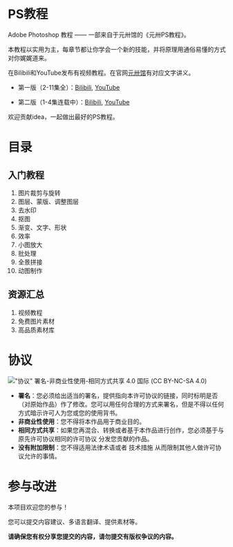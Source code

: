 # PS教程
Adobe Photoshop 教程 —— 一部来自于元卅馆的《元卅PS教程》。

本教程以实用为主，每章节都让你学会一个新的技能，并将原理用通俗易懂的方式对你娓娓道来。

在Bilibili和YouTube发布有视频教程。在官网[元卅馆](www.yuansasi.com)有对应文字讲义。

- 第一版（2-11集全）：[Bilibili](https://space.bilibili.com/2878969/channel/detail?cid=63415), [YouTube](https://www.youtube.com/watch?v=33IpM1Hmst8&list=PLL8D6QIfkEnOHvuZyxiE_L2VmScR4omi-)

- 第二版（1-4集连载中）：[Bilibili](https://space.bilibili.com/2878969/channel/detail?cid=1763), [YouTube](https://www.youtube.com/watch?v=Ig8YzaWk3M8&list=PLL8D6QIfkEnPALTAK3dFkjjRbH2EAzjuB)

欢迎贡献idea，一起做出最好的PS教程。

# 目录

## 入门教程
1. 图片裁剪与旋转
1. 图层、蒙版、调整图层
1. 去水印
1. 抠图
1. 渐变、文字、形状
1. 效率
1. 小图放大
1. 批处理
1. 全景拼接
1. 动图制作

## 资源汇总
1. 视频教程
1. 免费图片素材
1. 高品质素材库

# 协议

!["协议"](https://i.creativecommons.org/l/by-nc-sa/4.0/80x15.png) 署名-非商业性使用-相同方式共享 4.0 国际 (CC BY-NC-SA 4.0)

- **署名**：您必须给出适当的署名，提供指向本许可协议的链接，同时标明是否（对原始作品）作了修改。您可以用任何合理的方式来署名，但是不得以任何方式暗示许可人为您或您的使用背书。
- **非商业性使用**：您不得将本作品用于商业目的。
- **相同方式共享**：如果您再混合、转换或者基于本作品进行创作，您必须基于与原先许可协议相同的许可协议 分发您贡献的作品。
- **没有附加限制**：您不得适用法律术语或者 技术措施 从而限制其他人做许可协议允许的事情。

# 参与改进

本项目欢迎您的参与！

您可以提交内容建议、多语言翻译、提供素材等。

**请确保您有权分享您提交的内容，请勿提交有版权争议的内容。**
